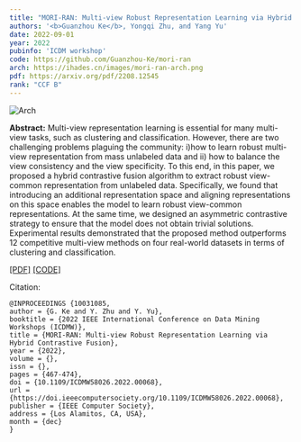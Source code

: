 ```yaml
---
title: "MORI-RAN: Multi-view Robust Representation Learning via Hybrid Contrastive Fusion"
authors: '<b>Guanzhou Ke</b>, Yongqi Zhu, and Yang Yu'
date: 2022-09-01
year: 2022
pubinfo: 'ICDM workshop'
code: https://github.com/Guanzhou-Ke/mori-ran
arch: https://ihades.cn/images/mori-ran-arch.png
pdf: https://arxiv.org/pdf/2208.12545
rank: "CCF B"
---
```


![Arch](https://ihades.cn/images/mori-ran-arch.png)


**Abstract:** Multi-view representation learning is essential for many multi-view tasks, such as clustering and classification. However, there are two challenging problems plaguing the community: i)how to learn robust multi-view representation from mass unlabeled data and ii) how to balance the view consistency and the view specificity. To this end, in this paper, we proposed a hybrid contrastive fusion algorithm to extract robust view-common representation from unlabeled data. Specifically, we found that introducing an additional representation space and aligning representations on this space enables the model to learn robust view-common representations. At the same time, we designed an asymmetric contrastive strategy to ensure that the model does not obtain trivial solutions. Experimental results demonstrated that the proposed method outperforms 12 competitive multi-view methods on four real-world datasets in terms of clustering and classification. 

[\[PDF\]](https://arxiv.org/pdf/2208.12545) [\[CODE\]](https://github.com/Guanzhou-Ke/mori-ran)

Citation:

```
@INPROCEEDINGS {10031085,
author = {G. Ke and Y. Zhu and Y. Yu},
booktitle = {2022 IEEE International Conference on Data Mining Workshops (ICDMW)},
title = {MORI-RAN: Multi-view Robust Representation Learning via Hybrid Contrastive Fusion},
year = {2022},
volume = {},
issn = {},
pages = {467-474},
doi = {10.1109/ICDMW58026.2022.00068},
url = {https://doi.ieeecomputersociety.org/10.1109/ICDMW58026.2022.00068},
publisher = {IEEE Computer Society},
address = {Los Alamitos, CA, USA},
month = {dec}
}
```
